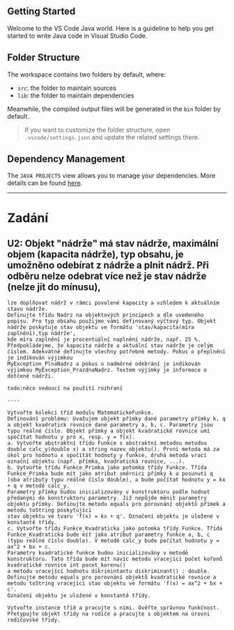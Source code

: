 ## Getting Started

Welcome to the VS Code Java world. Here is a guideline to help you get started to write Java code in Visual Studio Code.

## Folder Structure

The workspace contains two folders by default, where:

- `src`: the folder to maintain sources
- `lib`: the folder to maintain dependencies

Meanwhile, the compiled output files will be generated in the `bin` folder by default.

> If you want to customize the folder structure, open `.vscode/settings.json` and update the related settings there.

## Dependency Management

The `JAVA PROJECTS` view allows you to manage your dependencies. More details can be found [here](https://github.com/microsoft/vscode-java-dependency#manage-dependencies).

- - -  
# Zadání
## 	U2: Objekt "nádrže" má stav nádrže, maximální objem (kapacita nádrže), typ obsahu, je umožněno odebírat z nádrže a plnit nádrž. Při odběru nelze odebrat více než je stav nádrže (nelze jít do mínusu), 
	lze doplňovat nádrž v rámci povolené kapacity a vzhledem k aktuálním stavu nádrže. 
	Definujte třídu Nadrz na objektových principech a dle uvedeného popisu. Pro typ obsahu použijme vámi definovaný výčtový typ. Objekt nádrže poskytuje stav objektu ve formátu 'stav/kapacita(míra zaplnění),typ nádrže', 
	kde míra zaplnění je procentuální naplnění nádrže, např. 25 %. Předpokládejme, že kapacita nádrže a aktuální stav nádrže je celým číslem. Adekvátně definujte všechny potřebné metody. Pokus o přeplnění je indikován výjimkou 
	MyException_PlnaNadrz a pokus o nadměrné odebrání je indikován výjimkou MyException_PrazdnaNadrz. Textem výjimky je informace o dotčené nádrži.
	
	todo:něco vedoucí na použití rozhraní
	
	----
	
	Vytvořte kolekci tříd modulu MatematickeFunkce. 
	Definování problému: Uvažujem objekt přímky dané parametry přímky k, q a objekt kvadratick rovnice dané parametry a, b, c. Parametry jsou typu reálné číslo. Objekt přímky a objekt kvadratické rovnice umí spočítat hodnotu y pro x, resp. y = f(x).
	a. Vytvořte abstraktní třídu Funkce s abstraktní metodou metodou double calc_y(double x) a string nazev_objektu(). První metoda má za úkol pro hodnotu x spočítát hodnoty y funkce, druhá metoda vrací označní objektu (např. přímka, kvadratická rovnice, ...).
	b. Vytvořte třídu Funkce_Primka jako potomka třídy Funkce. Třída Funkce_Primka bude mít jako atribut směrnici přímky k a posunutí q (oba atributy typu reálné číslo double), a bude počítat hodnotu y = kx + q v metodě calc_y. 
	Parametry přímky budou inicializovány v konstruktoru podle hodnot předanými do konstruktoru parametry. Již nepůjde měnit parametry objektu přímky. Definujte metodu equals pro porovnání objektů přímek a metodu toString poskytující 
	stav objektu ve tvaru 'f(x) = kx + q'. Označení objektu je uložené v konstantě třídy.
	c. Vytvořte třídu Funkce_Kvadraticka jako potomka třídy Funkce. Třída Funkce_Kvadraticka bude mít jako atribut parametry funkce a, b, c (typu reálné číslo double). V metodě calc_y bude počítat hodnotu y = ax^2 + bx + c. 
	Parametry kvadratické funkce budou inicializovány v metodě konstruktoru. Tato třída bude mít navíc metodu vracející počet kořenů kvadratické rovnice int pocet_korenu() 
	a metodu vracející hodnotu dikrimintantu diskriminant() : double. Definujte metodu equals pro porovnání objektů kvadratické rovnice a metodu toString vracející stav objektu ve formátu 'f(x) = ax^2 + bx + c'. 
	Označení objektu je uložené v konstantě třídy.
		
	Vytvořte instance tříd a pracujte s nimi. Ověřte správnou funkčnost. 
	Přetypujte objekt třídy na rodiče a pracujte s objektem na úrovni rodičovské třídy.    